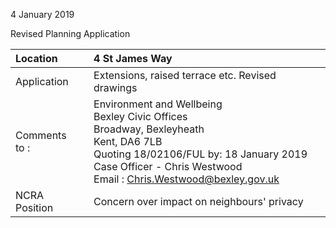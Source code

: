 4 January 2019

Revised Planning Application

| Location          | 4 St James Way                                                                                                                                                                                                                                                |
| :---------------- | :------------------------------------------------------------------------------------------------------------------------------------------------------------------------------------------------------------------------------------------------------------ |
| Application       | Extensions, raised terrace etc. Revised drawings                                                                                                                                                                                                              |
| Comments <br>to : | Environment and Wellbeing <br>Bexley Civic Offices <br>Broadway, Bexleyheath <br>Kent, DA6 7LB <br>Quoting 18/02106/FUL by: 18 January 2019 <br>Case Officer - Chris Westwood <br>Email : [Chris.Westwood@bexley.gov.uk](mailto:Chris.Westwood@bexley.gov.uk) |
| NCRA Position     | Concern over impact on neighbours' privacy                                                                                                                                                                                                                    |
